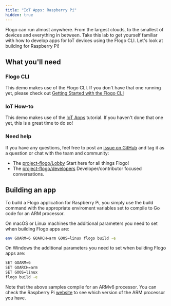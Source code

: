 ```yaml
---
title: "IoT Apps: Raspberry Pi"
hidden: true
---
```


Flogo can run almost anywhere. From the largest clouds, to the smallest of devices and everything in between. Take this lab to get yourself familiar with how to develop apps for IoT devices using the Flogo CLI. Let's look at building for Raspberry Pi!

## What you'll need

### Flogo CLI

This demo makes use of the Flogo CLI. If you don't have that one running yet, please check out [Getting Started with the Flogo CLI](../../getting-started/getting-started-cli/)

### IoT How-to

This demo makes use of the [IoT Apps](../iot-howto) tutorial. If you haven't done that one yet, this is a great time to do so!

### Need help

If you have any questions, feel free to post an [issue on GitHub](https://github.com/TIBCOSoftware/flogo/issues) and tag it as a question or chat with the team and community:

* The [project-flogo/Lobby](https://gitter.im/project-flogo/Lobby) Start here for all things Flogo!
* The [project-flogo/developers](https://gitter.im/project-flogo/developers) Developer/contributor focused conversations.

## Building an app

To build a Flogo application for Raspberry Pi, you simply use the build command with the appropriate enviroment variables set to compile to Go code for an ARM processor.

On macOS or Linux machines the additional parameters you need to set when building Flogo apps are:

```bash
env GOARM=6 GOARCH=arm GOOS=linux flogo build -e
```

On Windows the additional parameters you need to set when building Flogo apps are:

```bash
SET GOARM=6
SET GOARCH=arm
SET GOOS=linux
flogo build -e
```

Note that the above samples compile for an ARMv6 processor. You can check the Raspberry Pi [website](https://www.raspberrypi.org/) to see which version of the ARM processor you have.
